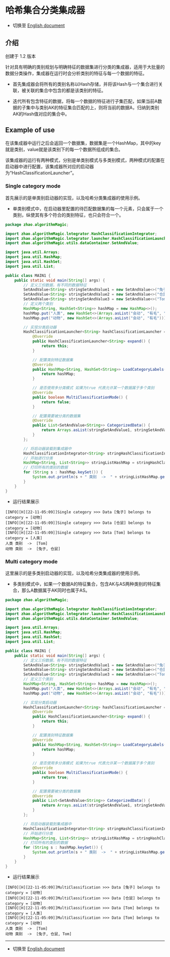 # 哈希集合分类集成器

- 切换至 [English document](https://github.com/BeardedManZhao/algorithmStar/blob/main/KnowledgeDocument/Hash%20Classification%20Integrator.md)

## 介绍

创建于 1.2 版本

针对具有明确的类别规划与明确特征的数据集进行分类的集成器，适用于大批量的数据分类操作，集成器在运行时会分析类别的特征与每一个数据的特征。

- 首先集成器会将所有的类别名称以Hash存储，并将该Hash与一个集合进行关联，被关联的集合中包含的都是该类别的特征。

- 迭代所有包含特征的数据，将每一个数据的特征进行子集匹配，如果当前A数据的子集中与类别AK的特征集合匹配的上，则将当前的数据A，归纳到类别AK的Hash值对应的集合中。

## Example of use

在该集成器中运行之后会返回一个数据集，数据集是一个HashMap，其中的key就是类别，value就是该类别下的每一个数据所组成的集合。

该集成器的运行有两种模式，分别是单类别模式与多类别模式，两种模式的配置在启动器中进行配置，该集成器所对应的启动器为“HashClassificationLauncher”。

### Single category mode

首先展示的是单类别启动器的实现，以及哈希分类集成器的使用示例。

- 单类别模式中，在启动器里配置的待匹配数据集的每一个元素，只会属于一个类别，纵使其有多个符合的类别特征，也只会符合一个。

```java
package zhao.algorithmMagic;

import zhao.algorithmMagic.lntegrator.HashClassificationIntegrator;
import zhao.algorithmMagic.lntegrator.launcher.HashClassificationLauncher;
import zhao.algorithmMagic.utils.dataContainer.SetAndValue;

import java.util.Arrays;
import java.util.HashMap;
import java.util.HashSet;
import java.util.List;

public class MAIN1 {
    public static void main(String[] args) {
        // 定义三份数据，有不同的数据特征
        SetAndValue<String> stringSetAndValue1 = new SetAndValue<>("兔子", "会动", "有毛");
        SetAndValue<String> stringSetAndValue2 = new SetAndValue<>("仓鼠", "会动", "有毛");
        SetAndValue<String> stringSetAndValue3 = new SetAndValue<>("Tom", "会动", "有毛", "会玩手机");
        // 定义两个类别
        HashMap<String, HashSet<String>> hashMap = new HashMap<>();
        hashMap.put("人类", new HashSet<>(Arrays.asList("会动", "有毛", "会玩手机")));
        hashMap.put("动物", new HashSet<>(Arrays.asList("会动", "有毛")));

        // 实现分类启动器
        HashClassificationLauncher<String> hashClassificationLauncher = new HashClassificationLauncher<String>() {
            @Override
            public HashClassificationLauncher<String> expand() {
                return this;
            }

            // 配置类别特征数据集
            @Override
            public HashMap<String, HashSet<String>> LoadCategoryLabels() {
                return hashMap;
            }

            // 是否使用多分类模式 如果为true 代表允许某一个数据属于多个类别
            @Override
            public boolean MultiClassificationMode() {
                return false;
            }

            // 配置需要被分类的数据集
            @Override
            public List<SetAndValue<String>> CategorizedData() {
                return Arrays.asList(stringSetAndValue1, stringSetAndValue2, stringSetAndValue3);
            }
        };

        // 将启动器装载到集成器中
        HashClassificationIntegrator<String> stringHashClassificationIntegrator = new HashClassificationIntegrator<>("H", hashClassificationLauncher);
        // 开始进行分类
        HashMap<String, List<String>> stringListHashMap = stringHashClassificationIntegrator.runAndReturnValueSet();
        // 打印所有的类别的数据
        for (String s : hashMap.keySet()) {
            System.out.println(s + " 类别  ->  " + stringListHashMap.get(s));
        }
    }
}
```

- 运行结果展示

```
[INFO][H][22-11-05:09]]Single category >>> Data [兔子] belongs to category = [动物]
[INFO][H][22-11-05:09]]Single category >>> Data [仓鼠] belongs to category = [动物]
[INFO][H][22-11-05:09]]Single category >>> Data [Tom] belongs to category = [人类]
人类 类别  ->  [Tom]
动物 类别  ->  [兔子, 仓鼠]
```

### Multi category mode

这里展示的是多类别启动器的实现，以及哈希分类集成器的使用示例。

- 多类别模式中，如果一个数据A的特征集合，包含AK与AS两种类别的特征集合，那么A数据属于AK同时也属于AS。

```java
package zhao.algorithmMagic;

import zhao.algorithmMagic.lntegrator.HashClassificationIntegrator;
import zhao.algorithmMagic.lntegrator.launcher.HashClassificationLauncher;
import zhao.algorithmMagic.utils.dataContainer.SetAndValue;

import java.util.Arrays;
import java.util.HashMap;
import java.util.HashSet;
import java.util.List;

public class MAIN1 {
    public static void main(String[] args) {
        // 定义三份数据，有不同的数据特征
        SetAndValue<String> stringSetAndValue1 = new SetAndValue<>("兔子", "会动", "有毛");
        SetAndValue<String> stringSetAndValue2 = new SetAndValue<>("仓鼠", "会动", "有毛");
        SetAndValue<String> stringSetAndValue3 = new SetAndValue<>("Tom", "会动", "有毛", "会玩手机");
        // 定义三个类别
        HashMap<String, HashSet<String>> hashMap = new HashMap<>();
        hashMap.put("人类", new HashSet<>(Arrays.asList("会动", "有毛", "会玩手机")));
        hashMap.put("动物", new HashSet<>(Arrays.asList("会动", "有毛")));

        // 实现分类启动器
        HashClassificationLauncher<String> hashClassificationLauncher = new HashClassificationLauncher<String>() {
            @Override
            public HashClassificationLauncher<String> expand() {
                return this;
            }

            // 配置类别特征数据集
            @Override
            public HashMap<String, HashSet<String>> LoadCategoryLabels() {
                return hashMap;
            }

            // 是否使用多分类模式 如果为true 代表允许某一个数据属于多个类别
            @Override
            public boolean MultiClassificationMode() {
                return true;
            }

            // 配置需要被分类的数据集
            @Override
            public List<SetAndValue<String>> CategorizedData() {
                return Arrays.asList(stringSetAndValue1, stringSetAndValue2, stringSetAndValue3);
            }
        };

        // 将启动器装载到集成器中
        HashClassificationIntegrator<String> stringHashClassificationIntegrator = new HashClassificationIntegrator<>("H", hashClassificationLauncher);
        // 开始进行分类
        HashMap<String, List<String>> stringListHashMap = stringHashClassificationIntegrator.runAndReturnValueSet();
        // 打印所有的类别的数据
        for (String s : hashMap.keySet()) {
            System.out.println(s + " 类别  ->  " + stringListHashMap.get(s));
        }
    }
}
```

- 运行结果展示

```
[INFO][H][22-11-05:09]]MultiClassification >>> Data [兔子] belongs to category = [动物]
[INFO][H][22-11-05:09]]MultiClassification >>> Data [仓鼠] belongs to category = [动物]
[INFO][H][22-11-05:09]]MultiClassification >>> Data [Tom] belongs to category = [人类]
[INFO][H][22-11-05:09]]MultiClassification >>> Data [Tom] belongs to category = [动物]
人类 类别  ->  [Tom]
动物 类别  ->  [兔子, 仓鼠, Tom]
```

<hr>

- 切换至 [English document](https://github.com/BeardedManZhao/algorithmStar/blob/main/KnowledgeDocument/Hash%20Classification%20Integrator.md)
